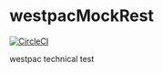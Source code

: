 # westpacMockRest

[![CircleCI](https://circleci.com/gh/kangguolong/westpacMockRest.svg?style=svg)](https://circleci.com/gh/kangguolong/westpacMockRest)

westpac technical test
